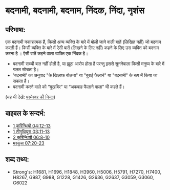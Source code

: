 ﻿# बदनामी, बदनामी, बदनाम, निंदक, निंदा, नृशंस #

## परिभाषा: ##

एक बदनामी नकारात्मक हैं, किसी अन्य व्यक्ति के बारे में बोली जाने वाली बातें (लिखित नहीं) जो बदनाम करती हैं। किसी व्यक्ति के बारे में ऐसी बातें (लिखने के लिए नहीं) कहने के लिए उस व्यक्ति को बदनाम करना है । ऐसी बातें कहने वाला व्यक्ति एक निंदक है।

* बदनामी सच्ची बात नहीं होती है, या झूठा आरोप होता है परन्तु इससे सुननेवाला किसी मनुष्य के बारे में गलत सोचता है।
* 'बदनामी' का अनुवाद "के खिलाफ बोलना" या "बुराई फैलाने" या "बदनामी" के रूप में किया जा सकता है।
* बदनामी करने वाले को “मुखबिर” या “अफवाह फैलाने वाला” भी कहते हैं।

(यह भी देखें: [परमेश्‍वर की निन्दा](../kt/blasphemy.md))

## बाइबल के सन्दर्भ: ##

* [1 कुरिन्थियों 04:12-13](rc://en/tn/help/1co/04/12)
* [1 तीमुथियुस 03:11-13](rc://en/tn/help/1ti/03/11)
* [2 कुरिन्थियों 06:8-10](rc://en/tn/help/2co/06/08)
* [मरकुस 07:20-23](rc://en/tn/help/mrk/07/20)

## शब्द तथ्य: ##

* Strong's: H1681, H1696, H1848, H3960, H5006, H5791, H7270, H7400, H8267, G987, G988, G1228, G1426, G2636, G2637, G3059, G3060, G6022
